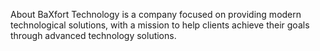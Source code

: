 About
BaXfort Technology is a company focused on providing modern technological solutions, with a mission to help clients achieve their goals through advanced technology solutions.
